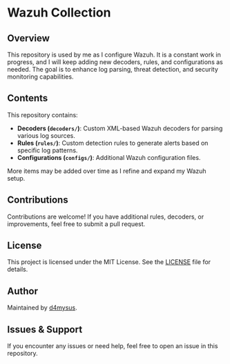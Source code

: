 # Wazuh Collection

## Overview
This repository is used by me as I configure Wazuh. It is a constant work in progress, and I will keep adding new decoders, rules, and configurations as needed. The goal is to enhance log parsing, threat detection, and security monitoring capabilities.

## Contents
This repository contains:
- **Decoders (`decoders/`)**: Custom XML-based Wazuh decoders for parsing various log sources.
- **Rules (`rules/`)**: Custom detection rules to generate alerts based on specific log patterns.
- **Configurations (`configs/`)**: Additional Wazuh configuration files.

More items may be added over time as I refine and expand my Wazuh setup.

## Contributions
Contributions are welcome! If you have additional rules, decoders, or improvements, feel free to submit a pull request.

## License
This project is licensed under the MIT License. See the [LICENSE](LICENSE) file for details.

## Author
Maintained by [d4mysus](https://github.com/d4mysus).

## Issues & Support
If you encounter any issues or need help, feel free to open an issue in this repository.
